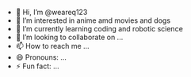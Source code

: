 - 👋 Hi, I’m @weareq123
- 👀 I’m interested in anime amd movies and dogs
- 🌱 I’m currently learning coding and robotic science
- 💞️ I’m looking to collaborate on ...
- 📫 How to reach me ...
- 😄 Pronouns: ...
- ⚡ Fun fact: ...

<!---
weareq123/weareq123 is a ✨ special ✨ repository because its `README.md` (this file) appears on your GitHub profile.
You can click the Preview link to take a look at your changes.
--->
